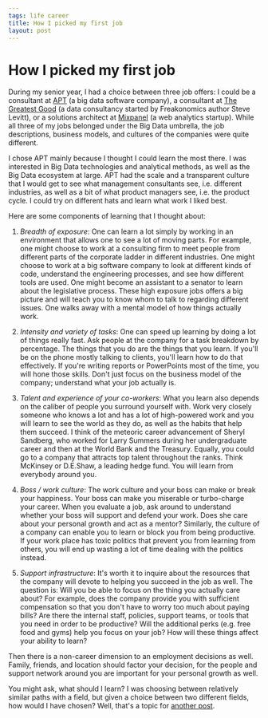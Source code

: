 ```yaml
--- 
tags: life career
title: How I picked my first job
layout: post
---
```


# How I picked my first job

During my senior year, I had a choice between three job offers: I could be a consultant at [APT][apt] (a big data software company), a consultant at [The Greatest Good][tgg] (a data consultancy started by Freakonomics author Steve Levitt), or a solutions architect at [Mixpanel][mxp] (a web analytics startup). While all three of my jobs belonged under the Big Data umbrella, the job descriptions, business models, and cultures of the companies were quite different. 

I chose APT mainly because I thought I could learn the most there. I was interested in Big Data technologies and analytical methods, as well as the Big Data ecosystem at large. APT had the scale and a transparent culture that I would get to see what management consultants see, i.e. different industries, as well as a bit of what product managers see, i.e. the product cycle. I could try on different hats and learn what work I liked best. 

[apt]: http://predictivetechnologies.com
[tgg]: http://greatestgood.com
[mxp]: http://mixpanel.com

Here are some components of learning that I thought about:

1. *Breadth of exposure*: One can learn a lot simply by working in an environment that allows one to see a lot of moving parts. For example, one might choose to work at a consulting firm to meet people from different parts of the corporate ladder in different industries. One might choose to work at a big software company to look at different kinds of code, understand the engineering processes, and see how different tools are used. One might become an assistant to a senator to learn about the legislative process. These high exposure jobs offers a big picture and will teach you to know whom to talk to regarding different issues. One walks away with a mental model of how things actually work. 

2. *Intensity and variety of tasks*: One can speed up learning by doing a lot of things really fast. Ask people at the company for a task breakdown by percentage. The things that you do are the things that you learn. If you'll be on the phone mostly talking to clients, you'll learn how to do that effectively. If you're writing reports or PowerPoints most of the time, you will hone those skills. Don't just focus on the business model of the company; understand what your job actually is. 

3. *Talent and experience of your co-workers*: What you learn also depends on the caliber of people you surround yourself with. Work very closely someone who knows a lot and has a lot of high-powered work and you will learn to see the world as they do, as well as the habits that help them succeed. I think of the meteoric career advancement of Sheryl Sandberg, who worked for Larry Summers during her undergraduate career and then at the World Bank and the Treasury. Equally, you could go to a company that attracts top talent throughout the ranks. Think McKinsey or D.E.Shaw, a leading hedge fund. You will learn from everybody around you. 

4. *Boss / work culture*: The work culture and your boss can make or break your happiness. Your boss can make you miserable or turbo-charge your career. When you evaluate a job, ask around to understand whether your boss will support and defend your work. Does she care about your personal growth and act as a mentor? Similarly, the culture of a company can enable you to learn or block you from being productive. If your work place has toxic politics that prevent you from learning from others, you will end up wasting a lot of time dealing with the politics instead. 

5. *Support infrastructure*: It's worth it to inquire about the resources that the company will devote to helping you succeed in the job as well. The question is: Will you be able to focus on the thing you actually care about? For example, does the company provide you with sufficient compensation so that you don't have to worry too much about paying bills? Are there the internal staff, policies, support teams, or tools that you need in order to be productive? Will the additional perks (e.g. free food and gyms) help you focus on your job? How will these things affect your ability to learn?

Then there is a non-career dimension to an employment decisions as well. Family, friends, and location should factor your decision, for the people and support network around you are important for your personal growth as well. 

You might ask, what should I learn? I was choosing between relatively similar paths with a field, but given a choice between two different fields, how would I have chosen? Well, that's a topic for [another post][ss]. 

[ss]: http://mbwong.com/2012/12/01/finding-a-calling.html
